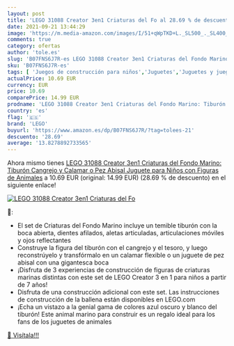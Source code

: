 ```yaml
---
layout: post
title: 'LEGO 31088 Creator 3en1 Criaturas del Fo al 28.69 % de descuento'
date: 2021-09-21 13:44:29
image: 'https://m.media-amazon.com/images/I/51+qWpTKD+L._SL500_._SL400_.jpg'
comments: true
category: ofertas
author: 'tole.es'
slug: 'B07FNS6J7R-es LEGO 31088 Creator 3en1 Criaturas del Fondo Marino:...'
sku: 'B07FNS6J7R-es'
tags: [ 'Juegos de construcción para niños','Juguetes','Juguetes y juegos','Sets de construcción','lego', ]
actualPrice: 10.69 EUR
currency: EUR
price: 10.69
comparePrice: 14.99 EUR
prodname: 'LEGO 31088 Creator 3en1 Criaturas del Fondo Marino: Tiburón  Cangrejo y Calamar o Pez Abisal  Juguete para Niños con Figuras de Animales'
country: 'es'
flag: '🇪🇸'
brand: 'LEGO'
buyurl: 'https://www.amazon.es/dp/B07FNS6J7R/?tag=tolees-21'
descuento: '28.69'
average: '13.8278892733565'
---
```


Ahora mismo tienes [LEGO 31088 Creator 3en1 Criaturas del Fondo Marino: Tiburón  Cangrejo y Calamar o Pez Abisal  Juguete para Niños con Figuras de Animales](https://www.amazon.es/dp/B07FNS6J7R/?tag=tolees-21) a 10.69 EUR (original: 14.99 EUR) (28.69 %  de descuento) en el siguiente enlace!

[![LEGO 31088 Creator 3en1 Criaturas del Fo](https://m.media-amazon.com/images/I/51+qWpTKD+L._SL500_._SL400_.jpg)](https://www.amazon.es/dp/B07FNS6J7R/?tag=tolees-21)

🔎:

- El set de Criaturas del Fondo Marino incluye un temible tiburón con la boca abierta, dientes afilados, aletas articuladas, articulaciones móviles y ojos reflectantes
- Construye la figura del tiburón con el cangrejo y el tesoro, y luego reconstrúyelo y transfórmalo en un calamar flexible o un juguete de pez abisal con una gigantesca boca
- ¡Disfruta de 3 experiencias de construcción de figuras de criaturas marinas distintas con este set de LEGO Creator 3 en 1 para niños a partir de 7 años!
- Disfruta de una construcción adicional con este set. Las instrucciones de construcción de la ballena están disponibles en LEGO.com
- ¡Echa un vistazo a la genial gama de colores azul oscuro y blanco del tiburón! Este animal marino para construir es un regalo ideal para los fans de los juguetes de animales

[🛒 Visítala!!!](https://www.amazon.es/dp/B07FNS6J7R/?tag=tolees-21)
